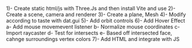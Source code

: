 1)- Create static html/js with Three.Js and then install Vite and use
2)- Create a scene, camera and renderer
3)- Create a plane, Mesh
4)- Modify according to taste with dat.gui
5)- Add orbit controls
6)- Add Hover Effect
	a- Add mouse movemevent listener 
	b- Normalize mouse coordinates
	c- Import raycaster
	d- Test for intersects
	e- Based off intersected face, cahnge surroundings vertex colors
7)- Add HTML and integrate with JS
